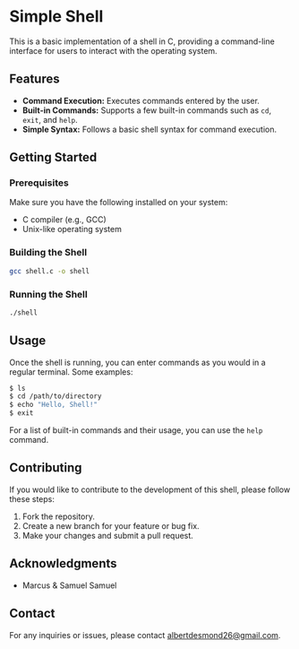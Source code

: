 # Simple Shell

This is a basic implementation of a shell in C, providing a command-line interface for users to interact with the operating system.

## Features

- **Command Execution:** Executes commands entered by the user.
- **Built-in Commands:** Supports a few built-in commands such as `cd`, `exit`, and `help`.
- **Simple Syntax:** Follows a basic shell syntax for command execution.

## Getting Started

### Prerequisites

Make sure you have the following installed on your system:

- C compiler (e.g., GCC)
- Unix-like operating system

### Building the Shell

```bash
gcc shell.c -o shell
```

### Running the Shell

```bash
./shell
```

## Usage

Once the shell is running, you can enter commands as you would in a regular terminal. Some examples:

```bash
$ ls
$ cd /path/to/directory
$ echo "Hello, Shell!"
$ exit
```

For a list of built-in commands and their usage, you can use the `help` command.

## Contributing

If you would like to contribute to the development of this shell, please follow these steps:

1. Fork the repository.
2. Create a new branch for your feature or bug fix.
3. Make your changes and submit a pull request.


## Acknowledgments

- Marcus & Samuel Samuel

## Contact

For any inquiries or issues, please contact albertdesmond26@gmail.com.
